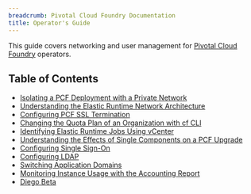 ```yaml
---
breadcrumb: Pivotal Cloud Foundry Documentation
title: Operator's Guide
---
```


This guide covers networking and user management for [Pivotal Cloud Foundry](https://network.pivotal.io/products/pivotal-cf) operators.

<h2>Table of Contents</h2>

* [Isolating a PCF Deployment with a Private Network](./private-networks.html)
* [Understanding the Elastic Runtime Network Architecture](./er_network.html)
* [Configuring PCF SSL Termination](./ssl-term.html)
* [Changing the Quota Plan of an Organization with cf CLI](./change-quota-plan.html)
* [Identifying Elastic Runtime Jobs Using vCenter](./id-jobs.html)
* [Understanding the Effects of Single Components on a PCF Upgrade](./single-component.html)
* [Configuring Single Sign-On](./sso.html)
* [Configuring LDAP](./ldap-uaa.html)
* [Switching Application Domains](./switching-domains.html)
* [Monitoring Instance Usage with the Accounting Report](./accounting-report.html)
* [Diego Beta](./diego-beta.html)
